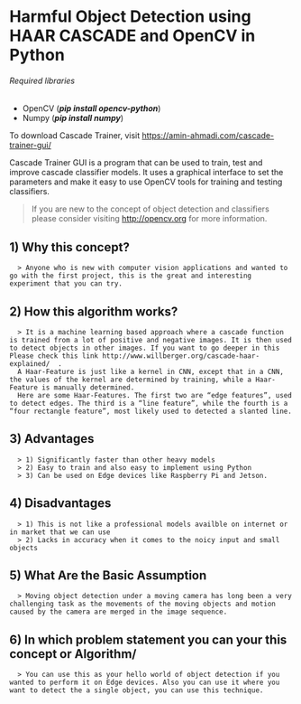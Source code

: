 # Harmful Object Detection using HAAR CASCADE and OpenCV in Python

###### Required libraries 
 * OpenCV (***pip install opencv-python***)
 * Numpy (***pip install numpy***)
 
To download Cascade Trainer, visit https://amin-ahmadi.com/cascade-trainer-gui/

Cascade Trainer GUI is a program that can be used to train, test and improve cascade classifier models. It uses a graphical interface to set the parameters and make it easy to use OpenCV tools for training and testing classifiers.
  >If you are new to the concept of object detection and classifiers please consider visiting http://opencv.org for more information.
  
## 1)  Why this concept?
      > Anyone who is new with computer vision applications and wanted to go with the first project, this is the great and interesting experiment that you can try.
## 2)  How this algorithm works?
      > It is a machine learning based approach where a cascade function is trained from a lot of positive and negative images. It is then used to detect objects in other images. If you want to go deeper in this Please check this link http://www.willberger.org/cascade-haar-explained/  .
      A Haar-Feature is just like a kernel in CNN, except that in a CNN, the values of the kernel are determined by training, while a Haar-Feature is manually determined.
      Here are some Haar-Features. The first two are “edge features”, used to detect edges. The third is a “line feature”, while the fourth is a “four rectangle feature”, most likely used to detected a slanted line.

## 3)  Advantages
      > 1) Significantly faster than other heavy models
      > 2) Easy to train and also easy to implement using Python
      > 3) Can be used on Edge devices like Raspberry Pi and Jetson.
## 4)  Disadvantages
      > 1) This is not like a professional models availble on internet or in market that we can use
      > 2) Lacks in accuracy when it comes to the noicy input and small objects
## 5) What Are the Basic Assumption
      > Moving object detection under a moving camera has long been a very challenging task as the movements of the moving objects and motion caused by the camera are merged in the image sequence.
## 6) In which problem statement you can your this concept or Algorithm/
      > You can use this as your hello world of object detection if you wanted to perform it on Edge devices. Also you can use it where you want to detect the a single object, you can use this technique.
    
  
    
